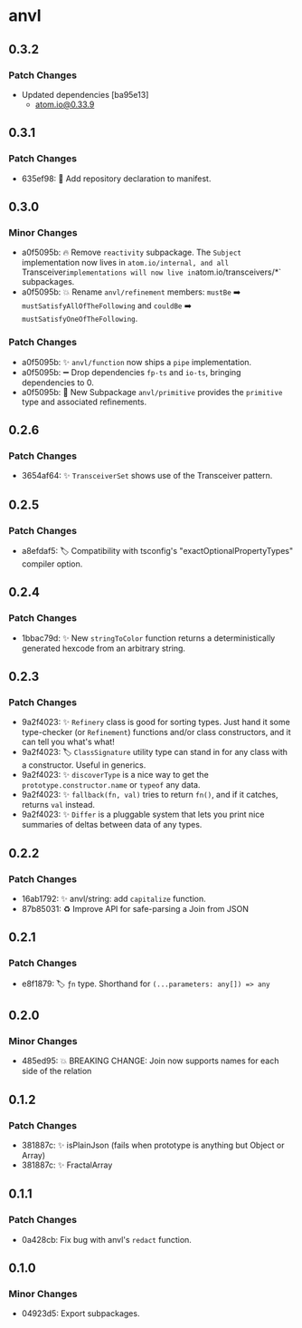 # anvl

## 0.3.2

### Patch Changes

- Updated dependencies [ba95e13]
  - atom.io@0.33.9

## 0.3.1

### Patch Changes

- 635ef98: 🔧 Add repository declaration to manifest.

## 0.3.0

### Minor Changes

- a0f5095b: 🔥 Remove `reactivity` subpackage. The `Subject` implementation now lives in `atom.io/internal, and all `Transceiver`implementations will now live in`atom.io/transceivers/\*` subpackages.
- a0f5095b: 💥 Rename `anvl/refinement` members: `mustBe` ➡️ `mustSatisfyAllOfTheFollowing` and `couldBe` ➡️ `mustSatisfyOneOfTheFollowing`.

### Patch Changes

- a0f5095b: ✨ `anvl/function` now ships a `pipe` implementation.
- a0f5095b: ➖ Drop dependencies `fp-ts` and `io-ts`, bringing dependencies to 0.
- a0f5095b: 🎁 New Subpackage `anvl/primitive` provides the `primitive` type and associated refinements.

## 0.2.6

### Patch Changes

- 3654af64: ✨ `TransceiverSet` shows use of the Transceiver pattern.

## 0.2.5

### Patch Changes

- a8efdaf5: 🏷️ Compatibility with tsconfig's "exactOptionalPropertyTypes" compiler option.

## 0.2.4

### Patch Changes

- 1bbac79d: ✨ New `stringToColor` function returns a deterministically generated hexcode from an arbitrary string.

## 0.2.3

### Patch Changes

- 9a2f4023: ✨ `Refinery` class is good for sorting types. Just hand it some type-checker (or `Refinement`) functions and/or class constructors, and it can tell you what's what!
- 9a2f4023: 🏷️ `ClassSignature` utility type can stand in for any class with a constructor. Useful in generics.
- 9a2f4023: ✨ `discoverType` is a nice way to get the `prototype.constructor.name` or `typeof` any data.
- 9a2f4023: ✨ `fallback(fn, val)` tries to return `fn()`, and if it catches, returns `val` instead.
- 9a2f4023: ✨ `Differ` is a pluggable system that lets you print nice summaries of deltas between data of any types.

## 0.2.2

### Patch Changes

- 16ab1792: ✨ anvl/string: add `capitalize` function.
- 87b85031: ♻️ Improve API for safe-parsing a Join from JSON

## 0.2.1

### Patch Changes

- e8f1879: 🏷️ `ƒn` type. Shorthand for `(...parameters: any[]) => any`

## 0.2.0

### Minor Changes

- 485ed95: 💥 BREAKING CHANGE: Join now supports names for each side of the relation

## 0.1.2

### Patch Changes

- 381887c: ✨ isPlainJson (fails when prototype is anything but Object or Array)
- 381887c: ✨ FractalArray

## 0.1.1

### Patch Changes

- 0a428cb: Fix bug with anvl's `redact` function.

## 0.1.0

### Minor Changes

- 04923d5: Export subpackages.
